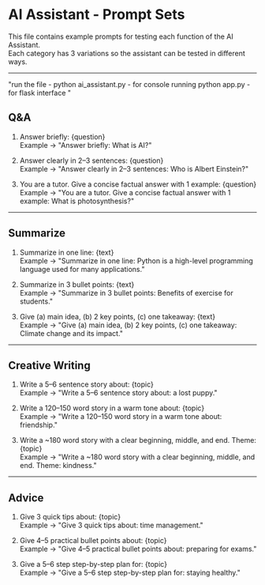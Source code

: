 # AI Assistant - Prompt Sets

This file contains example prompts for testing each function of the AI Assistant.  
Each category has 3 variations so the assistant can be tested in different ways.

---
"run the file -  python ai_assistant.py - for console running
                 python app.py - for flask interface "

## Q&A
1. Answer briefly: {question}  
   Example → "Answer briefly: What is AI?"

2. Answer clearly in 2–3 sentences: {question}  
   Example → "Answer clearly in 2–3 sentences: Who is Albert Einstein?"

3. You are a tutor. Give a concise factual answer with 1 example: {question}  
   Example → "You are a tutor. Give a concise factual answer with 1 example: What is photosynthesis?"

--- 

## Summarize
1. Summarize in one line: {text}  
   Example → "Summarize in one line: Python is a high-level programming language used for many applications."

2. Summarize in 3 bullet points: {text}  
   Example → "Summarize in 3 bullet points: Benefits of exercise for students."

3. Give (a) main idea, (b) 2 key points, (c) one takeaway: {text}  
   Example → "Give (a) main idea, (b) 2 key points, (c) one takeaway: Climate change and its impact."

---

## Creative Writing
1. Write a 5–6 sentence story about: {topic}  
   Example → "Write a 5–6 sentence story about: a lost puppy."

2. Write a 120–150 word story in a warm tone about: {topic}  
   Example → "Write a 120–150 word story in a warm tone about: friendship."

3. Write a ~180 word story with a clear beginning, middle, and end. Theme: {topic}  
   Example → "Write a ~180 word story with a clear beginning, middle, and end. Theme: kindness."

---

## Advice
1. Give 3 quick tips about: {topic}  
   Example → "Give 3 quick tips about: time management."

2. Give 4–5 practical bullet points about: {topic}  
   Example → "Give 4–5 practical bullet points about: preparing for exams."

3. Give a 5–6 step step-by-step plan for: {topic}  
   Example → "Give a 5–6 step step-by-step plan for: staying healthy."
